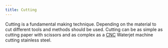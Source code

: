 ```yaml
---
title: Cutting
---
```


Cutting is a fundamental making technique. Depending on the material to cut different tools and methods should be used. Cutting can be as simple as cutting paper with scissors and as complex as a [CNC](CNC.md) Waterjet machine cutting stainless steel.
